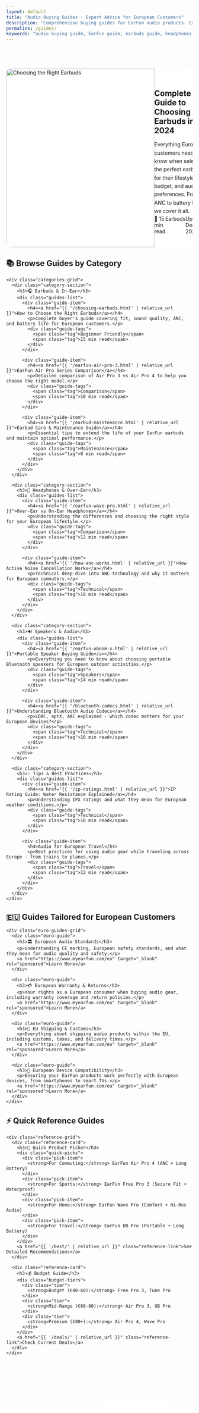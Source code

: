 ```yaml
---
layout: default
title: "Audio Buying Guides - Expert Advice for European Customers"
description: "Comprehensive buying guides for EarFun audio products. Expert advice to help European customers choose the perfect earbuds, headphones, and speakers."
permalink: /guides/
keywords: "audio buying guide, EarFun guide, earbuds guide, headphones guide, Europe audio"
---
```


<div class="guides-page">
  <header class="guides-header">
    <h1>🎯 Expert Audio Buying Guides</h1>
    <p class="guides-subtitle">Comprehensive guides to help European customers choose the perfect EarFun audio products. Expert advice, comparisons, and buying tips.</p>
  </header>

  <!-- Featured Guide -->
  <section class="featured-guide">
    <div class="guide-card featured">
      <div class="guide-image">
        <img src="{{ '/assets/EarfunTunePro.jpg' | relative_url }}" alt="Choosing the Right Earbuds" width="400" height="250">
      </div>
      <div class="guide-content">
        <div class="guide-badge">Featured Guide</div>
        <h2><a href="{{ '/choosing-earbuds.html' | relative_url }}">Complete Guide to Choosing Earbuds in 2024</a></h2>
        <p class="guide-excerpt">Everything European customers need to know when selecting the perfect earbuds for their lifestyle, budget, and audio preferences. From ANC to battery life, we cover it all.</p>
        <div class="guide-meta">
          <span class="reading-time">📖 15 min read</span>
          <span class="guide-category">Earbuds</span>
          <span class="last-updated">Updated Dec 2024</span>
        </div>
        <a href="{{ '/choosing-earbuds.html' | relative_url }}" class="guide-button primary">Read Complete Guide</a>
      </div>
    </div>
  </section>

  <!-- Guide Categories -->
  <section class="guide-categories">
    <h2>📚 Browse Guides by Category</h2>
    
    <div class="categories-grid">
      <div class="category-section">
        <h3>🎧 Earbuds & In-Ear</h3>
        <div class="guides-list">
          <div class="guide-item">
            <h4><a href="{{ '/choosing-earbuds.html' | relative_url }}">How to Choose the Right Earbuds</a></h4>
            <p>Complete buyer's guide covering fit, sound quality, ANC, and battery life for European customers.</p>
            <div class="guide-tags">
              <span class="tag">Beginner Friendly</span>
              <span class="tag">15 min read</span>
            </div>
          </div>
          
          <div class="guide-item">
            <h4><a href="{{ '/earfun-air-pro-3.html' | relative_url }}">EarFun Air Pro Series Comparison</a></h4>
            <p>Detailed comparison of Air Pro 3 vs Air Pro 4 to help you choose the right model.</p>
            <div class="guide-tags">
              <span class="tag">Comparison</span>
              <span class="tag">10 min read</span>
            </div>
          </div>
          
          <div class="guide-item">
            <h4><a href="{{ '/earbud-maintenance.html' | relative_url }}">Earbud Care & Maintenance Guide</a></h4>
            <p>Essential tips to extend the life of your EarFun earbuds and maintain optimal performance.</p>
            <div class="guide-tags">
              <span class="tag">Maintenance</span>
              <span class="tag">8 min read</span>
            </div>
          </div>
        </div>
      </div>

      <div class="category-section">
        <h3>🎵 Headphones & Over-Ear</h3>
        <div class="guides-list">
          <div class="guide-item">
            <h4><a href="{{ '/earfun-wave-pro.html' | relative_url }}">Over-Ear vs On-Ear Headphones</a></h4>
            <p>Understanding the differences and choosing the right style for your European lifestyle.</p>
            <div class="guide-tags">
              <span class="tag">Comparison</span>
              <span class="tag">12 min read</span>
            </div>
          </div>
          
          <div class="guide-item">
            <h4><a href="{{ '/how-anc-works.html' | relative_url }}">How Active Noise Cancellation Works</a></h4>
            <p>Technical deep-dive into ANC technology and why it matters for European commuters.</p>
            <div class="guide-tags">
              <span class="tag">Technical</span>
              <span class="tag">18 min read</span>
            </div>
          </div>
        </div>
      </div>

      <div class="category-section">
        <h3>🔊 Speakers & Audio</h3>
        <div class="guides-list">
          <div class="guide-item">
            <h4><a href="{{ '/earfun-uboom-x.html' | relative_url }}">Portable Speaker Buying Guide</a></h4>
            <p>Everything you need to know about choosing portable Bluetooth speakers for European outdoor activities.</p>
            <div class="guide-tags">
              <span class="tag">Speakers</span>
              <span class="tag">14 min read</span>
            </div>
          </div>
          
          <div class="guide-item">
            <h4><a href="{{ '/bluetooth-codecs.html' | relative_url }}">Understanding Bluetooth Audio Codecs</a></h4>
            <p>LDAC, aptX, AAC explained - which codec matters for your European devices?</p>
            <div class="guide-tags">
              <span class="tag">Technical</span>
              <span class="tag">16 min read</span>
            </div>
          </div>
        </div>
      </div>

      <div class="category-section">
        <h3>💡 Tips & Best Practices</h3>
        <div class="guides-list">
          <div class="guide-item">
            <h4><a href="{{ '/ip-ratings.html' | relative_url }}">IP Rating Guide: Water Resistance Explained</a></h4>
            <p>Understanding IPX ratings and what they mean for European weather conditions.</p>
            <div class="guide-tags">
              <span class="tag">Technical</span>
              <span class="tag">10 min read</span>
            </div>
          </div>
          
          <div class="guide-item">
            <h4>Audio for European Travel</h4>
            <p>Best practices for using audio gear while traveling across Europe - from trains to planes.</p>
            <div class="guide-tags">
              <span class="tag">Travel</span>
              <span class="tag">12 min read</span>
            </div>
          </div>
        </div>
      </div>
    </div>
  </section>

  <!-- European Focus Section -->
  <section class="european-focus">
    <h2>🇪🇺 Guides Tailored for European Customers</h2>
    
    <div class="euro-guides-grid">
      <div class="euro-guide">
        <h3>🏛️ European Audio Standards</h3>
        <p>Understanding CE marking, European safety standards, and what they mean for audio quality and safety.</p>
        <a href="https://www.myearfun.com/eu" target="_blank" rel="sponsored">Learn More</a>
      </div>
      
      <div class="euro-guide">
        <h3>💳 European Warranty & Returns</h3>
        <p>Your rights as a European consumer when buying audio gear, including warranty coverage and return policies.</p>
        <a href="https://www.myearfun.com/eu" target="_blank" rel="sponsored">Learn More</a>
      </div>
      
      <div class="euro-guide">
        <h3>🚚 EU Shipping & Customs</h3>
        <p>Everything about shipping audio products within the EU, including customs, taxes, and delivery times.</p>
        <a href="https://www.myearfun.com/eu" target="_blank" rel="sponsored">Learn More</a>
      </div>
      
      <div class="euro-guide">
        <h3>🔌 European Device Compatibility</h3>
        <p>Ensuring your EarFun products work perfectly with European devices, from smartphones to smart TVs.</p>
        <a href="https://www.myearfun.com/eu" target="_blank" rel="sponsored">Learn More</a>
      </div>
    </div>
  </section>

  <!-- Quick Reference -->
  <section class="quick-reference">
    <h2>⚡ Quick Reference Guides</h2>
    
    <div class="reference-grid">
      <div class="reference-card">
        <h3>🎯 Quick Product Picker</h3>
        <div class="quick-picks">
          <div class="pick-item">
            <strong>For Commuting:</strong> EarFun Air Pro 4 (ANC + Long Battery)
          </div>
          <div class="pick-item">
            <strong>For Sports:</strong> EarFun Free Pro 3 (Secure Fit + Waterproof)
          </div>
          <div class="pick-item">
            <strong>For Home:</strong> EarFun Wave Pro (Comfort + Hi-Res Audio)
          </div>
          <div class="pick-item">
            <strong>For Travel:</strong> EarFun UB Pro (Portable + Long Battery)
          </div>
        </div>
        <a href="{{ '/best/' | relative_url }}" class="reference-link">See Detailed Recommendations</a>
      </div>

      <div class="reference-card">
        <h3>💰 Budget Guide</h3>
        <div class="budget-tiers">
          <div class="tier">
            <strong>Budget (€40-60):</strong> Free Pro 3, Tune Pro
          </div>
          <div class="tier">
            <strong>Mid-Range (€60-80):</strong> Air Pro 3, UB Pro
          </div>
          <div class="tier">
            <strong>Premium (€80+):</strong> Air Pro 4, Wave Pro
          </div>
        </div>
        <a href="{{ '/deals/' | relative_url }}" class="reference-link">Check Current Deals</a>
      </div>
    </div>
  </section>

  <!-- CTA Section -->
  <section class="guides-cta">
    <div class="cta-content">
      <h2>Ready to Make Your Choice?</h2>
      <p>Browse our expert recommendations or shop directly at the official EarFun European store with full warranty and support.</p>
      <div class="cta-buttons">
        <a href="{{ '/best/' | relative_url }}" class="cta-button secondary">View Recommendations</a>
        <a href="https://www.myearfun.com/eu" class="cta-button primary" target="_blank" rel="sponsored">🇪🇺 Shop EarFun Europe</a>
      </div>
    </div>
  </section>
</div>

<style>
.guides-page {
  max-width: 1200px;
  margin: 0 auto;
  padding: var(--space-md);
}

.guides-header {
  text-align: center;
  padding: var(--space-xl) var(--space-lg);
  background: linear-gradient(135deg, var(--primary-color) 0%, var(--secondary-color) 100%);
  color: white;
  border-radius: 12px;
  margin-bottom: var(--space-xl);
}

.guides-header h1 {
  font-size: var(--font-size-3xl);
  margin-bottom: var(--space-md);
}

.guides-subtitle {
  font-size: var(--font-size-lg);
  max-width: 800px;
  margin: 0 auto;
}

.featured-guide {
  margin-bottom: var(--space-xl);
}

.guide-card {
  background: white;
  border-radius: 12px;
  box-shadow: var(--shadow-lg);
  overflow: hidden;
  display: grid;
  grid-template-columns: 400px 1fr;
  gap: var(--space-lg);
}

.guide-card.featured {
  border: 3px solid var(--primary-color);
}

.guide-image img {
  width: 100%;
  height: 100%;
  object-fit: cover;
}

.guide-content {
  padding: var(--space-lg);
}

.guide-badge {
  background: var(--primary-color);
  color: white;
  padding: 0.25rem 0.75rem;
  border-radius: 20px;
  font-size: var(--font-size-sm);
  font-weight: 600;
  display: inline-block;
  margin-bottom: var(--space-sm);
}

.guide-content h2 {
  color: var(--text-color);
  margin-bottom: var(--space-md);
}

.guide-content h2 a {
  color: var(--text-color);
  text-decoration: none;
}

.guide-content h2 a:hover {
  color: var(--primary-color);
}

.guide-excerpt {
  color: var(--text-light);
  line-height: 1.6;
  margin-bottom: var(--space-md);
}

.guide-meta {
  display: flex;
  gap: var(--space-md);
  margin-bottom: var(--space-md);
  font-size: var(--font-size-sm);
  color: var(--text-light);
}

.guide-button {
  display: inline-flex;
  align-items: center;
  gap: 0.5rem;
  padding: var(--space-sm) var(--space-lg);
  background: var(--primary-color);
  color: white;
  text-decoration: none;
  border-radius: 8px;
  font-weight: 600;
  transition: all 0.3s ease;
}

.guide-button:hover {
  background: var(--secondary-color);
  transform: translateY(-1px);
}

.categories-grid {
  display: grid;
  grid-template-columns: repeat(auto-fit, minmax(300px, 1fr));
  gap: var(--space-lg);
  margin: var(--space-lg) 0;
}

.category-section {
  background: white;
  padding: var(--space-lg);
  border-radius: 12px;
  box-shadow: var(--shadow-md);
}

.category-section h3 {
  color: var(--primary-color);
  margin-bottom: var(--space-md);
  padding-bottom: var(--space-sm);
  border-bottom: 2px solid var(--border-color);
}

.guide-item {
  padding: var(--space-md) 0;
  border-bottom: 1px solid var(--border-color);
}

.guide-item:last-child {
  border-bottom: none;
}

.guide-item h4 {
  margin-bottom: var(--space-sm);
}

.guide-item h4 a {
  color: var(--text-color);
  text-decoration: none;
  transition: color 0.3s ease;
}

.guide-item h4 a:hover {
  color: var(--primary-color);
}

.guide-item p {
  color: var(--text-light);
  font-size: var(--font-size-sm);
  margin-bottom: var(--space-sm);
}

.guide-tags {
  display: flex;
  gap: 0.5rem;
  flex-wrap: wrap;
}

.tag {
  background: var(--card-bg);
  color: var(--text-light);
  padding: 0.25rem 0.5rem;
  border-radius: 4px;
  font-size: 0.75rem;
  font-weight: 500;
}

.euro-guides-grid,
.reference-grid {
  display: grid;
  grid-template-columns: repeat(auto-fit, minmax(250px, 1fr));
  gap: var(--space-md);
  margin: var(--space-lg) 0;
}

.euro-guide,
.reference-card {
  background: var(--card-bg);
  padding: var(--space-md);
  border-radius: 8px;
  border-left: 4px solid var(--primary-color);
}

.euro-guide h3,
.reference-card h3 {
  color: var(--primary-color);
  margin-bottom: var(--space-sm);
}

.euro-guide a,
.reference-link {
  color: var(--primary-color);
  text-decoration: none;
  font-weight: 600;
}

.euro-guide a:hover,
.reference-link:hover {
  text-decoration: underline;
}

.quick-picks,
.budget-tiers {
  margin: var(--space-md) 0;
}

.pick-item,
.tier {
  padding: 0.5rem 0;
  border-bottom: 1px solid var(--border-color);
}

.pick-item:last-child,
.tier:last-child {
  border-bottom: none;
}

.guides-cta {
  background: linear-gradient(135deg, var(--primary-color) 0%, var(--secondary-color) 100%);
  color: white;
  padding: var(--space-xl);
  border-radius: 12px;
  text-align: center;
  margin-top: var(--space-xl);
}

.cta-buttons {
  display: flex;
  gap: var(--space-md);
  justify-content: center;
  margin-top: var(--space-lg);
  flex-wrap: wrap;
}

.cta-button {
  display: inline-flex;
  align-items: center;
  gap: 0.5rem;
  padding: var(--space-sm) var(--space-lg);
  text-decoration: none;
  border-radius: 8px;
  font-weight: 600;
  transition: all 0.3s ease;
  min-width: 180px;
  justify-content: center;
}

.cta-button.primary {
  background: white;
  color: var(--primary-color);
}

.cta-button.primary:hover {
  background: var(--card-bg);
}

.cta-button.secondary {
  background: transparent;
  color: white;
  border: 2px solid white;
}

.cta-button.secondary:hover {
  background: white;
  color: var(--primary-color);
}

@media (max-width: 768px) {
  .guide-card {
    grid-template-columns: 1fr;
  }
  
  .guide-meta {
    flex-direction: column;
    gap: 0.5rem;
  }
  
  .cta-buttons {
    flex-direction: column;
    align-items: center;
  }
  
  .cta-button {
    width: 100%;
    max-width: 280px;
  }
}
</style>
